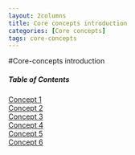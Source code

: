 ```yaml
---
layout: 2columns
title: Core concepts introduction
categories: [Core concepts]
tags: core-concepts
---
```


#Core-concepts introduction


<div class="contents">
<h5>Table of Contents</h5>

<dl>
  <dt><a href="javascript:void(0)" onClick="goToByScroll('concept-1')">Concept 1</a></dt>
  <dt><a href="javascript:void(0)" onClick="goToByScroll('concept-2')">Concept 2</a></dt>
  <dt><a href="javascript:void(0)" onClick="goToByScroll('concept-3')">Concept 3</a></dt>
  <dt><a href="javascript:void(0)" onClick="goToByScroll('concept-4')">Concept 4</a></dt>
  <dt><a href="javascript:void(0)" onClick="goToByScroll('concept-5')">Concept 5</a></dt>
  <dt><a href="javascript:void(0)" onClick="goToByScroll('concept-6')">Concept 6</a></dt>
</dl>
</div>